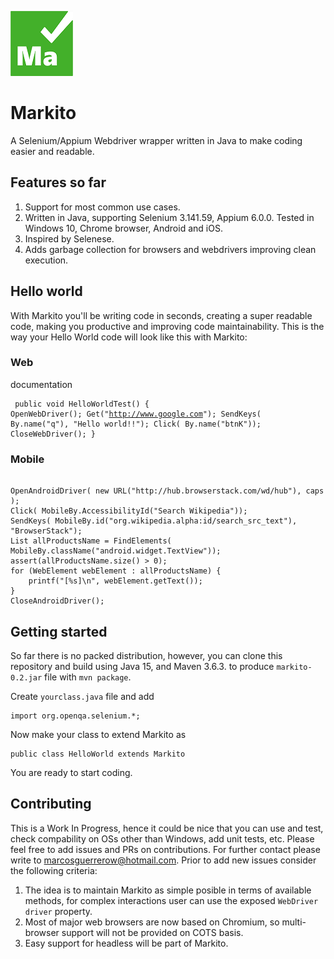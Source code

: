 ![Markito logo](/images/Markito-100.png)
# Markito
A Selenium/Appium Webdriver wrapper written in Java to make coding easier and readable.
## Features so far
1. Support for most common use cases.
2. Written in Java, supporting Selenium 3.141.59, Appium 6.0.0.  Tested in Windows 10, Chrome browser, Android and iOS.
3. Inspired by Selenese.
4. Adds garbage collection for browsers and webdrivers improving clean execution.
## Hello world
With Markito you'll be writing code in seconds, creating a super readable code, making you productive and improving code maintainability. This is the way your Hello World code will look like this with Markito:
### Web
documentation<pre><code>
public void HelloWorldTest() {
    OpenWebDriver();
    Get("http://www.google.com");
    SendKeys( By.name("q"), "Hello world!!");
    Click( By.name("btnK"));
    CloseWebDriver();
}
</code></pre>
### Mobile
<pre><code> 
OpenAndroidDriver( new URL("http://hub.browserstack.com/wd/hub"), caps );
Click( MobileBy.AccessibilityId("Search Wikipedia"));
SendKeys( MobileBy.id("org.wikipedia.alpha:id/search_src_text"), "BrowserStack");
List<WebElement> allProductsName = FindElements( MobileBy.className("android.widget.TextView"));
assert(allProductsName.size() > 0);
for (WebElement webElement : allProductsName) {
    printf("[%s]\n", webElement.getText());
}
CloseAndroidDriver();
</code></pre>
## Getting started
So far there is no packed distribution, however, you can clone this repository and build using Java 15, and Maven 3.6.3. to produce <code>markito-0.2.jar</code> file with <code>mvn package</code>.
<p>Create  <code>yourclass.java</code> file and add</p>
<pre><code>import org.openqa.selenium.*;</code></pre>
Now make your class to extend Markito as
<pre><code>public class HelloWorld extends Markito</code></pre>
You are ready to start coding.

## Contributing
This is a Work In Progress, hence it could be nice that you can use and test, check compability on OSs other than Windows, add unit tests, etc.  Please feel free to add issues and PRs on contributions.   For further contact please write to [marcosguerrerow@hotmail.com](mailto:marcosguerrerow@hotmail.com).   Prior to add new issues consider the following criteria:

1. The idea is to maintain Markito as simple posible in terms of available methods, for complex interactions user can use the exposed <code>WebDriver driver</code> property.
2. Most of major web browsers are now based on Chromium, so multi-browser support will not be provided on COTS basis.
3. Easy support for headless will be part of Markito.